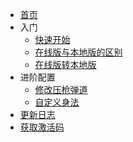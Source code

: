 <!-- _sidebar.md -->

* [首页](/)
* 入门
  * [快速开始](/introduction/quickstart)
  * [在线版与本地版的区别](/introduction/difference)
  * [在线版转本地版](/introduction/online2local)
* 进阶配置
  * [修改压枪弹道](/Advanced/change_mode)
  * [自定义身法](/Advanced/Body_Method.md)
* [更新日志](/changelog)
* [获取激活码](/contact_information)